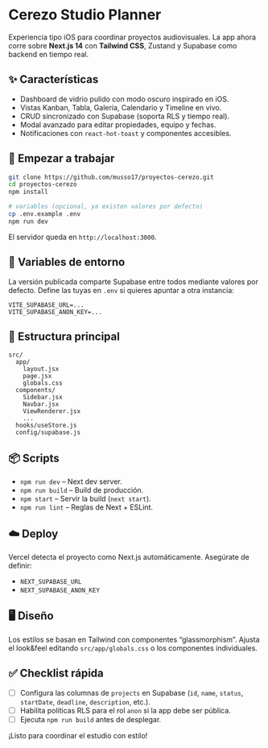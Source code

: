 # Cerezo Studio Planner

Experiencia tipo iOS para coordinar proyectos audiovisuales. La app ahora corre sobre **Next.js 14** con **Tailwind CSS**, Zustand y Supabase como backend en tiempo real.

## ✨ Características
- Dashboard de vidrio pulido con modo oscuro inspirado en iOS.
- Vistas Kanban, Tabla, Galería, Calendario y Timeline en vivo.
- CRUD sincronizado con Supabase (soporta RLS y tiempo real).
- Modal avanzado para editar propiedades, equipo y fechas.
- Notificaciones con `react-hot-toast` y componentes accesibles.

## 🚀 Empezar a trabajar
```bash
git clone https://github.com/musso17/proyectos-cerezo.git
cd proyectos-cerezo
npm install

# variables (opcional, ya existen valores por defecto)
cp .env.example .env
npm run dev
```

El servidor queda en `http://localhost:3000`.

## 🔑 Variables de entorno
La versión publicada comparte Supabase entre todos mediante valores por defecto.
Define las tuyas en `.env` si quieres apuntar a otra instancia:

```
VITE_SUPABASE_URL=...
VITE_SUPABASE_ANON_KEY=...
```

## 🧱 Estructura principal
```
src/
  app/
    layout.jsx
    page.jsx
    globals.css
  components/
    Sidebar.jsx
    Navbar.jsx
    ViewRenderer.jsx
    ...
  hooks/useStore.js
  config/supabase.js
```

## 📦 Scripts
- `npm run dev` – Next dev server.
- `npm run build` – Build de producción.
- `npm start` – Servir la build (`next start`).
- `npm run lint` – Reglas de Next + ESLint.

## ☁️ Deploy
Vercel detecta el proyecto como Next.js automáticamente. Asegúrate de definir:
- `NEXT_SUPABASE_URL`
- `NEXT_SUPABASE_ANON_KEY`

## 🖥️ Diseño
Los estilos se basan en Tailwind con componentes “glassmorphism”. Ajusta el look&feel editando `src/app/globals.css` o los componentes individuales.

## ✅ Checklist rápida
- [ ] Configura las columnas de `projects` en Supabase (`id`, `name`, `status`, `startDate`, `deadline`, `description`, etc.).
- [ ] Habilita políticas RLS para el rol `anon` si la app debe ser pública.
- [ ] Ejecuta `npm run build` antes de desplegar.

¡Listo para coordinar el estudio con estilo!
